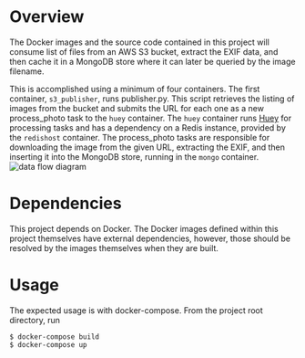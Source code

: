 # Overview
The Docker images and the source code contained in this project will consume list of files from an AWS S3 bucket, extract the EXIF data, and then cache it in a MongoDB store where it can later be queried by the image filename.

This is accomplished using a minimum of four containers. The first container, `s3_publisher`, runs publisher.py. This script retrieves the listing of images from the bucket and submits the URL for each one as a new process_photo task to the `huey` container. The `huey` container runs [Huey](https://github.com/coleifer/huey) for processing tasks and has a dependency on a Redis instance, provided by the `redishost` container. The process_photo tasks are responsible for downloading the image from the given URL, extracting the EXIF, and then inserting it into the MongoDB store, running in the `mongo` container.
![data flow diagram](https://github.com/hasselg/whereswaldo/raw/master/whereswaldo_flow_diagram.png "Data Flow Diagram")

# Dependencies
This project depends on Docker. The Docker images defined within this project themselves have external dependencies, however, those should be resolved by the images themselves when they are built.

# Usage
The expected usage is with docker-compose. From the project root directory, run 
```
$ docker-compose build
$ docker-compose up
```
